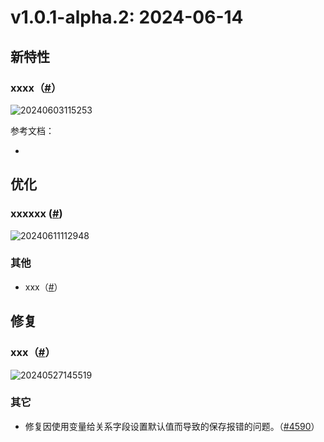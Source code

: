 # v1.0.1-alpha.2: 2024-06-14

## 新特性

### xxxx（<a href="" target="_blank">#</a>）

![20240603115253](https://static-docs.nocobase.com/20240603115253.gif)

参考文档：

- []()

## 优化

### xxxxxx (<a href="" target="_blank">#</a>)

![20240611112948](https://static-docs.nocobase.com/20240611112948.png)

### 其他

- xxx（<a href="" target="_blank">#</a>）

## 修复

### xxx（<a href="" target="_blank">#</a>）

![20240527145519](https://static-docs.nocobase.com/20240527145519.png)

### 其它

- 修复因使用变量给关系字段设置默认值而导致的保存报错的问题。（<a href="https://github.com/nocobase/nocobase/pull/4590" target="_blank">#4590</a>）
